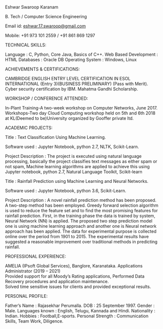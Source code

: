 Eshwar Swaroop Karanam			 

B. Tech / Computer Science Engineering

Email id: eshwar.17.swaroop@gmail.com 

Mobile: +91 973 101 2559 / +91 861 869 1297 


TECHNICAL SKILLS: 

Language			: C, Python, Core Java, Basics of C++. 
Web Based Development	: HTML 
Databases			: Oracle DB 
Operating System		: Windows, Linux 

ACHIEVEMENTS & CERTIFICATIONS: 


CAMBRIDGE ENGLISH ENTRY LEVEL CERTIFICATION IN ESOL INTERNATIONAL (Entry 3)(BUSINESS PRELIMINARY) (Pass with Merit). 
Cyber security certification by IBM. 
Mahatma Gandhi Scholarship. 

 
WORKSHOP / CONFERENCE ATTENDED: 

 
In-Plant Training-A two-week workshop on Computer Networks, June 2017. 
Workshops-Two day Cloud Computing workshop held on 5th and 6th 2018 at KL(Deemed to be)University organized by Gooffer private ltd. 

 
ACADEMIC PROJECTS: 

 

Title		            : Text Classification Using Machine Learning. 

Software used	: Jupyter Notebook, python 2.7, NLTK, Scikit-Learn. 

Project Description   : The project is executed using natural language processing, basically the           project classifies text messages as either spam or not spam, Machine learning algorithms are applied to achieve this using Jupyter notebook, python 2.7, Natural Language Toolkit, Scikit-learn 

 
Title		            : Rainfall Prediction using Machine Learning and Neural Networks. 

Software used	: Jupyter Notebook, python 3.6, Scikit-Learn. 

Project Description   : A novel rainfall prediction method has been proposed. A two-step method has been employed. Greedy forward selection algorithm is used to reduce the feature set and to find the most promising features for rainfall prediction.  First, in the training phase the data is trained by system, Neural Network (NN) is applied. The proposed two step prediction model one is using machine learning approach and another one is Neural network approach has been applied. The data for experimental purpose is collected online over the period from 1901 to 2015. The experimental results have suggested a reasonable improvement over traditional methods in predicting rainfall. 

 
PROFESSIONAL EXPERIENCE: 

 

AMELIA (IPsoft Global Services), Banglore, Karanataka. 
Applications Administrator (2019 – 2021)  
Provided support for all Moody’s Rating applications, Performed Data Recovery procedures and application maintenance.  
Solved time sensitive issues for clients and provided exceptional results. 

 

PERSONAL PROFILE:

Father’s Name	: Rajasekhar Perumalla.
DOB			: 25 September 1997.
Gender		: Male.
Languages known	: English, Telugu, Kannada and Hindi.
Nationality		: Indian.
Hobbies		: Football,E-sports.
Personal Strength	: Communication Skills, Team Work, Diligence.

 

 

 

 

 
